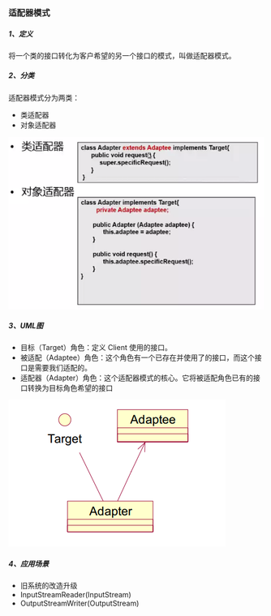 ### 适配器模式

##### 1、定义

将一个类的接口转化为客户希望的另一个接口的模式，叫做适配器模式。

##### 2、分类

适配器模式分为两类：

* 类适配器
* 对象适配器

![](/assets/适配器模式分类.png)

##### 3、UML图

* 目标（Target）角色：定义 Client 使用的接口。
* 被适配（Adaptee）角色：这个角色有一个已存在并使用了的接口，而这个接口是需要我们适配的。
* 适配器（Adapter）角色：这个适配器模式的核心。它将被适配角色已有的接口转换为目标角色希望的接口

![](/assets/适配器模式UML图.png)

##### 4、应用场景

* 旧系统的改造升级
* InputStreamReader\(InputStream\)
* OutputStreamWriter\(OutputStream\)



